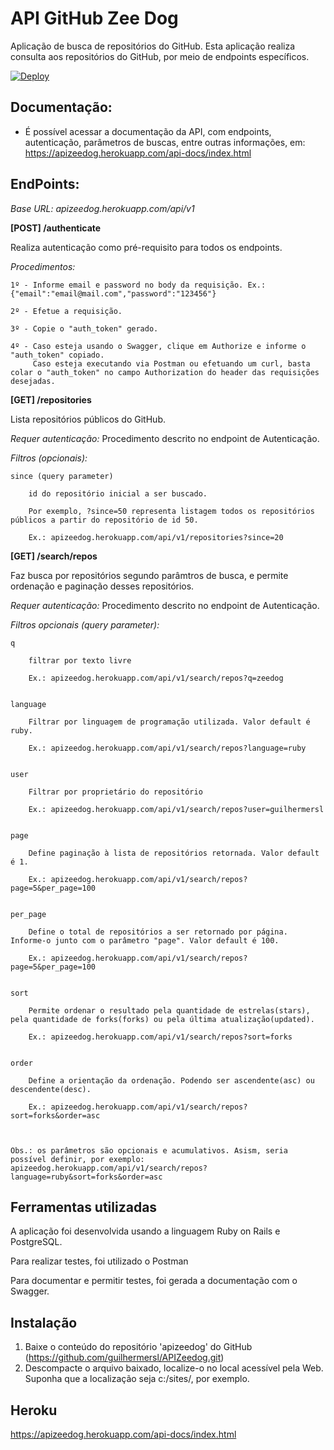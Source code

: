 # API GitHub Zee Dog

Aplicação de busca de repositórios do GitHub.
Esta aplicação realiza consulta aos repositórios do GitHub, por meio de endpoints específicos.

[![Deploy](https://www.herokucdn.com/deploy/button.svg)](https://apizeedog.herokuapp.com/api-docs/index.html)



## Documentação:
*   É possível acessar a documentação da API, com endpoints, autenticação, parâmetros de buscas, entre outras informações, em: https://apizeedog.herokuapp.com/api-docs/index.html



## EndPoints:
*Base URL: apizeedog.herokuapp.com/api/v1*


**[POST] /authenticate**

Realiza autenticação como pré-requisito para todos os endpoints.

*Procedimentos:*

    1º - Informe email e password no body da requisição. Ex.: {"email":"email@mail.com","password":"123456"}

    2º - Efetue a requisição.

    3º - Copie o "auth_token" gerado.

    4º - Caso esteja usando o Swagger, clique em Authorize e informe o "auth_token" copiado. 
         Caso esteja executando via Postman ou efetuando um curl, basta colar o "auth_token" no campo Authorization do header das requisições desejadas.



**[GET]  /repositories**  

Lista repositórios públicos do GitHub.

*Requer autenticação:* Procedimento descrito no endpoint de Autenticação.

*Filtros (opcionais):*

    since (query parameter)

        id do repositório inicial a ser buscado. 
        
        Por exemplo, ?since=50 representa listagem todos os repositórios públicos a partir do repositório de id 50.

        Ex.: apizeedog.herokuapp.com/api/v1/repositories?since=20



 
**[GET]  /search/repos**      

Faz busca por repositórios segundo parâmtros de busca, e permite ordenação e paginação desses repositórios.
        
*Requer autenticação:* Procedimento descrito no endpoint de Autenticação.
    
*Filtros opcionais (query parameter):*

    q
    
        filtrar por texto livre

        Ex.: apizeedog.herokuapp.com/api/v1/search/repos?q=zeedog


    language
    
        Filtrar por linguagem de programação utilizada. Valor default é ruby.
        
        Ex.: apizeedog.herokuapp.com/api/v1/search/repos?language=ruby


    user
    
        Filtrar por proprietário do repositório

        Ex.: apizeedog.herokuapp.com/api/v1/search/repos?user=guilhermersl


    page
    
        Define paginação à lista de repositórios retornada. Valor default é 1.
        
        Ex.: apizeedog.herokuapp.com/api/v1/search/repos?page=5&per_page=100
        
        
    per_page
    
        Define o total de repositórios a ser retornado por página. Informe-o junto com o parâmetro "page". Valor default é 100.
        
        Ex.: apizeedog.herokuapp.com/api/v1/search/repos?page=5&per_page=100


    sort
    
        Permite ordenar o resultado pela quantidade de estrelas(stars), pela quantidade de forks(forks) ou pela última atualização(updated).
                                                               
        Ex.: apizeedog.herokuapp.com/api/v1/search/repos?sort=forks 


    order
    
        Define a orientação da ordenação. Podendo ser ascendente(asc) ou descendente(desc).
        
        Ex.: apizeedog.herokuapp.com/api/v1/search/repos?sort=forks&order=asc

    
    
    Obs.: os parâmetros são opcionais e acumulativos. Asism, seria possível definir, por exemplo: apizeedog.herokuapp.com/api/v1/search/repos?language=ruby&sort=forks&order=asc

                                                                    

## Ferramentas utilizadas

A aplicação foi desenvolvida usando a linguagem Ruby on Rails e PostgreSQL. 

Para realizar testes, foi utilizado o Postman

Para documentar e permitir testes, foi gerada a documentação com o Swagger.



## Instalação

1. Baixe o conteúdo do repositório 'apizeedog' do GitHub (https://github.com/guilhermersl/APIZeedog.git)
2. Descompacte o arquivo baixado, localize-o no local acessível pela Web. Suponha que a localização seja c:/sites/, por exemplo.



## Heroku

https://apizeedog.herokuapp.com/api-docs/index.html